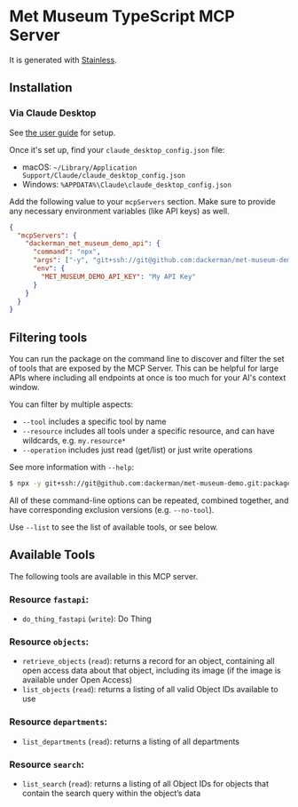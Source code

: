 # Met Museum TypeScript MCP Server

It is generated with [Stainless](https://www.stainless.com/).

## Installation

### Via Claude Desktop

See [the user guide](https://modelcontextprotocol.io/quickstart/user) for setup.

Once it's set up, find your `claude_desktop_config.json` file:

- macOS: `~/Library/Application Support/Claude/claude_desktop_config.json`
- Windows: `%APPDATA%\Claude\claude_desktop_config.json`

Add the following value to your `mcpServers` section. Make sure to provide any necessary environment variables (like API keys) as well.

```json
{
  "mcpServers": {
    "dackerman_met_museum_demo_api": {
      "command": "npx",
      "args": ["-y", "git+ssh://git@github.com:dackerman/met-museum-demo.git:packages/mcp-server"],
      "env": {
        "MET_MUSEUM_DEMO_API_KEY": "My API Key"
      }
    }
  }
}
```

## Filtering tools

You can run the package on the command line to discover and filter the set of tools that are exposed by the
MCP Server. This can be helpful for large APIs where including all endpoints at once is too much for your AI's
context window.

You can filter by multiple aspects:

- `--tool` includes a specific tool by name
- `--resource` includes all tools under a specific resource, and can have wildcards, e.g. `my.resource*`
- `--operation` includes just read (get/list) or just write operations

See more information with `--help`:

```sh
$ npx -y git+ssh://git@github.com:dackerman/met-museum-demo.git:packages/mcp-server --help
```

All of these command-line options can be repeated, combined together, and have corresponding exclusion versions (e.g. `--no-tool`).

Use `--list` to see the list of available tools, or see below.

## Available Tools

The following tools are available in this MCP server.

### Resource `fastapi`:

- `do_thing_fastapi` (`write`): Do Thing

### Resource `objects`:

- `retrieve_objects` (`read`): returns a record for an object, containing all open access data about that object, including its image (if the image is available under Open Access)
- `list_objects` (`read`): returns a listing of all valid Object IDs available to use

### Resource `departments`:

- `list_departments` (`read`): returns a listing of all departments

### Resource `search`:

- `list_search` (`read`): returns a listing of all Object IDs for objects that contain the search query within the object’s data
